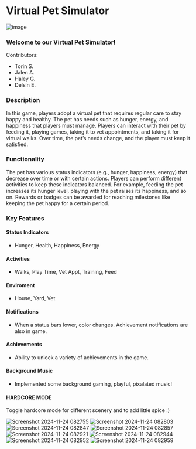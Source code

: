 # Virtual Pet Simulator #

![image](https://github.com/user-attachments/assets/35a0268f-4254-43d7-801e-3870f9941b73)

### Welcome to our Virtual Pet Simulator!

Contributors:
- Torin S.
- Jalen A.
- Haley G.
- Delsin E.

### Description ###
In this game, players adopt a virtual pet that requires regular care to stay happy and healthy. The pet has needs such as hunger, energy, and happiness that players must manage. Players can interact with their pet by feeding it, playing games, taking it to vet appointments, and taking it for virtual walks. Over time, the pet’s needs change, and the player must keep it satisfied.

### Functionality ###
The pet has various status indicators (e.g., hunger, happiness, energy) that decrease over time or with certain actions. Players can perform different activities to keep these indicators balanced. For example, feeding the pet increases its hunger level, playing with the pet raises its happiness, and so on. Rewards or badges can be awarded for reaching milestones like keeping the pet happy for a certain period.


### Key Features ###
#### Status Indicators ####
  - Hunger, Health, Happiness, Energy
#### Activities ####
  - Walks, Play Time, Vet Appt, Training, Feed
#### Enviroment ####
  - House, Yard, Vet
#### Notifications ####
  - When a status bars lower, color changes. Achievement notifications are also in game.
#### Achievements ####
  - Ability to unlock a variety of achievements in the game.
#### Background Music ####
 - Implemented some background gaming, playful, pixalated music!
#### HARDCORE MODE ####
Toggle hardcore mode for different scenery and to add little spice :)


![Screenshot 2024-11-24 082755](https://github.com/user-attachments/assets/39eef138-c635-43c9-ba96-467e07170c16)
![Screenshot 2024-11-24 082803](https://github.com/user-attachments/assets/44e19ac9-9492-4995-a720-44c37e1bef8d)
![Screenshot 2024-11-24 082847](https://github.com/user-attachments/assets/d4a6e915-f15d-4192-80dc-255a47bfbf9c)
![Screenshot 2024-11-24 082857](https://github.com/user-attachments/assets/d5343189-2d41-410e-ab80-de96b81e16e5)
![Screenshot 2024-11-24 082921](https://github.com/user-attachments/assets/aeb35f05-02d7-4fd9-b4cf-ed880400d9c7)
![Screenshot 2024-11-24 082944](https://github.com/user-attachments/assets/3e345400-03ab-4819-8370-8255f2a0bd93)
![Screenshot 2024-11-24 082952](https://github.com/user-attachments/assets/e76af1f7-24be-428c-b6a9-31d5b8199636)
![Screenshot 2024-11-24 082959](https://github.com/user-attachments/assets/5abccece-9340-48f4-90e9-d84c3ac7050e)
